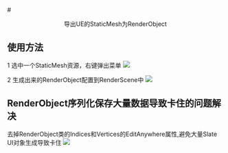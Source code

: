 #<center>导出UE的StaticMesh为RenderObject</center>

## 使用方法

1 选中一个StaticMesh资源，右键弹出菜单
  ![](/images/ConvertStaticMesh.png)

2 生成出来的RenderObject配置到RenderScene中
  ![](/images/RenderObject.png)

## RenderObject序列化保存大量数据导致卡住的问题解决

去掉RenderObject类的Indices和Vertices的EditAnywhere属性,避免大量Slate UI对象生成导致卡住
![](/images/SaveRenderObject.png)
